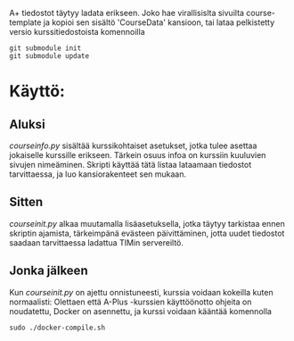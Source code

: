 A+ tiedostot täytyy ladata erikseen. Joko hae virallisislta sivuilta course-template ja kopioi sen sisältö 'CourseData' kansioon, tai lataa pelkistetty versio kurssitiedostoista komennoilla
~~~
git submodule init
git submodule update
~~~

Käyttö:
=====

Aluksi
------

*courseinfo.py* sisältää kurssikohtaiset asetukset, jotka tulee asettaa jokaiselle
kurssille erikseen. Tärkein osuus infoa on kurssiin kuuluvien
sivujen nimeäminen. Skripti käyttää tätä listaa lataamaan tiedostot tarvittaessa, 
ja luo kansiorakenteet sen mukaan.

Sitten
------

*courseinit.py* alkaa muutamalla lisäasetuksella, jotka täytyy tarkistaa ennen 
skriptin ajamista, tärkeimpänä evästeen päivittäminen, jotta uudet tiedostot 
saadaan tarvittaessa ladattua TIMin servereiltö.

Jonka jälkeen
-------------

Kun *courseinit.py* on ajettu onnistuneesti, kurssia voidaan kokeilla kuten normaalisti: 
Olettaen että A-Plus -kurssien käyttöönotto ohjeita on noudatettu, Docker on asennettu, ja 
kurssi voidaan kääntää komennolla
~~~
sudo ./docker-compile.sh
~~~
